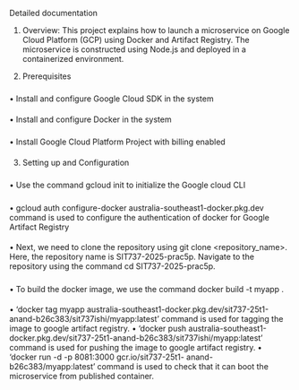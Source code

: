 Detailed documentation
1.	Overview:
This project explains how to launch a microservice on Google Cloud Platform (GCP) using Docker and Artifact Registry. The microservice is constructed using Node.js and deployed in a containerized environment.

2.	Prerequisites
   #####
•	Install and configure Google Cloud SDK in the system
####
•	Install and configure Docker in the system
#####
•	Install Google Cloud Platform Project with billing enabled

####
3.	Setting up and Configuration
#####
•	Use the command gcloud init to initialize the Google cloud CLI
#####
•	gcloud auth configure-docker australia-southeast1-docker.pkg.dev command is used to configure the authentication of docker for Google Artifact Registry
####
•	Next, we need to clone the repository using git clone <repository_name>. Here, the repository name is SIT737-2025-prac5p. Navigate to the repository using the command cd SIT737-2025-prac5p.
#####
•	To build the docker image, we use the command docker build -t myapp .
####
•	‘docker tag myapp australia-southeast1-docker.pkg.dev/sit737-25t1-anand-b26c383/sit737ishi/myapp:latest’  command is used for tagging the image to google artifact registry.
•	‘docker push australia-southeast1-docker.pkg.dev/sit737-25t1-anand-b26c383/sit737ishi/myapp:latest’  command is used for pushing the image to google artifact registry.
•	‘docker run -d -p 8081:3000 gcr.io/sit737-25t1- anand-b26c383/myapp:latest’ command is used to check that it can boot the microservice from published container.	
